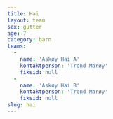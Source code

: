 ```yaml
---
title: Hai
layout: team
sex: gutter
age: 7
category: barn
teams:
  -
    name: 'Askøy Hai A'
    kontaktperson: 'Trond Marøy'
    fiksid: null
  -
    name: 'Askøy Hai B'
    kontaktperson: 'Trond Marøy'
    fiksid: null
slug: hai
---
```

